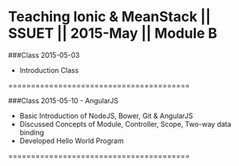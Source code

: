 # Teaching Ionic & MeanStack || SSUET || 2015-May || Module B 

###Class 2015-05-03

* Introduction Class

========================================

###Class 2015-05-10 - AngularJS

* Basic Introduction of NodeJS, Bower, Git & AngularJS
* Discussed Concepts of Module, Controller, Scope, Two-way data binding
* Developed Hello World Program

========================================